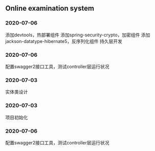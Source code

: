 ## Online examination system


### 2020-07-06
添加devtools，热部署组件 
添加spring-security-crypto，加密组件
添加jackson-datatype-hibernate5，反序列化组件
持久层开发
### 2020-07-06
配置swagger2接口工具，测试controller层运行状况

### 2020-07-03
实体类设计

### 2020-07-03
项目初始化

### 2020-07-06
配置swagger2接口工具，测试controller层运行状况